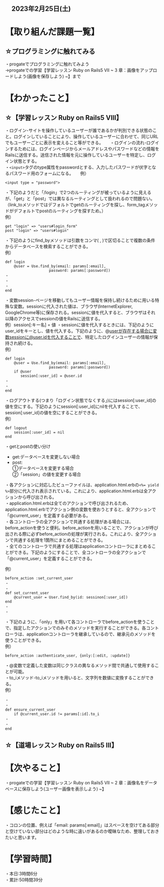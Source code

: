 ## 　2023年2月25日(土)
# 【取り組んだ課題一覧】
## ☆プログラミングに触れてみる
・progateでプログラミングに触れてみよう  
→progateでの学習【学習レッスン Ruby on Rails5 VII ~ 3 章：画像をアップロードしよう(画像を保存しよう) ~】まで
# 【わかったこと】
## ☆【学習レッスン Ruby on Rails5 VIII】
・ログイン-サイトを操作しているユーザーが誰であるかが判別できる状態のこと。ログインしていることにより、操作しているユーザーに合わせて、同じURLでもユーザーごとに表示を変えること等ができる。 　
・ログインの流れ-ログインするためには、ログインページからメールアドレスやパスワードなどの情報をRailsに送信する。送信された情報を元に操作しているユーザーを特定し、ログイン状態とする。  
・```<input>```タグのtype属性をpasswordとする、入力したパスワードが伏字となるパスワード用のフォームになる。 　
例）  
    
    <input type = "password">
・下記のようだと「/login」で2つのルーティングが被っているように見えるが、「get」と「post」では異なるルーティングとして扱われるので問題ない。（link_toメソッドではデフォルトでgetのルーティングを探し、form_tagメソッドがデフォルトでpostのルーティングを探すため。）  
例）  
    
    get "login" => "users#login_form"
    post "login" => "users#login"
・下記のようにfind_byメソッドは引数をコンマ( , )で区切ることで複数の条件からデータベースを検索することができる。  
例）  
    
    def login
        @user = Use.find_by(email: params[:email],
                        password: params[:password])
    ・
    ・
    ・
    end
・変数session-ページを移動してもユーザー情報を保持し続けるために用いる特殊な変数。sessionに代入された値は、ブラウザ(InternetExplorer, GoogleChrome等)に保存される。sessionに値を代入すると、ブラウザはそれ以降のアクセスでsessionの値をRailsに送信する。  
例）session[:キー名] = 値
・sessionに値を代入するときには、下記のようにuser_idをキーとし、値を代入する。下記のように、@userが存在する場合に変数sessionに@user.idを代入することで、特定したログインユーザーの情報が保持され続ける。  
例）  
    
    def login
        @user = Use.find_by(email: params[:email],
                        password: params[:password])
        if @user
           session[:user_id] = @user.id
    ・
    ・
    end
・ログアウトする(つまり「ログイン状態でなくする」)にはsession[:user_id]の値を空にする。下記のようにsession[:user_id]にnilを代入することで、session[:user_id]の値を空にすることができる。  
例）  
    
    def logout
        session[:user_id] = nil
    end
・getとpostの使い分け
* get:データベースを変更しない場合
* post:  
①データベースを変更する場合  
②「session」の値を変更する場合  

・各アクションに対応したビューファイルは、application.html.erbの```<%= yield %>```部分に代入され表示されている。これにより、application.html.erbは全アクションから呼び出される。  
・application.html.erbは全てのアクションで呼び出されるため、application.html.erbでアクション側の変数を使おうとすると、全アクションで「@current_user」を定義する必要がある。  
・各コントローラの全アクションで共通する処理がある場合には、before_actionを使うと便利。before_actionを用いることで、アクションが呼び出される際に必ずbefore_actionの処理が実行される。これにより、全アクションで共通する処理を1箇所にまとめることができる。  
・全てのコントローラで共通する処理はapplicationコントローラにまとめることができる。下記のようにすることで、全コントローラの全アクションで「@current_user」を定義することができる。 　

例）  
    
    before_action :set_current_user
    ・
    ・
    def set_current_user
        @current_user = User.find_by(id: sessinon[:user_id])
    end
    ・
    ・
・下記のように、「only」を用いて各コントローラでbefore_actionを使うことで、指定したアクションでのみそのメソッドを実行することができる。各コントローラは、applicationコントローラを継承しているので、継承元のメソッドを使うことができる。  
例）  
    
    before_action :authenticate_user, {only:[:edit, :update]}
・@変数で定義した変数は同じクラスの異なるメソッド間で共通して使用することが可能。  
・to_iメソッド-to_iメソッドを用いると、文字列を数値に変換することができる。  
例）  

    ・
    ・
    def ensure_current_user
        if @current_user.id != params[:id].to_i
    ・
    ・
    end
## ☆【道場レッスン Ruby on Rails5 III】

# 【次やること】
・progateでの学習【学習レッスン Ruby on Rails5 VII ~ 2 章：画像名をデータベースに保存しよう(ユーザー画像を表示しよう) ~】
# 【感じたこと】
・コロンの位置、例えば「email: params[:email]」はスペースを空けてある部分と空けていない部分はどのような時に違いがあるのか曖昧なため、整理しておきたいと思います。
# 【学習時間】
・本日:3時間6分  
・累計:50時間39分
